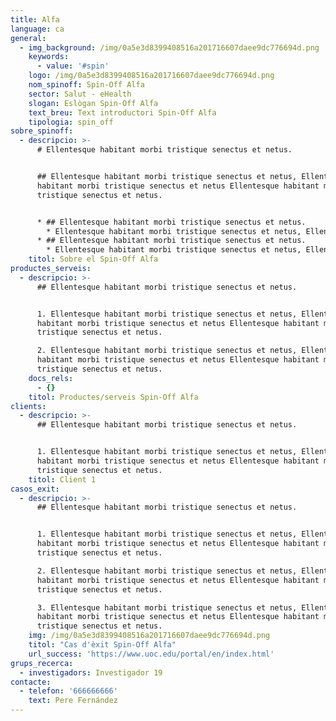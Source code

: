 ```yaml
---
title: Alfa
language: ca
general:
  - img_background: /img/0a5e3d8399408516a201716607daee9dc776694d.png
    keywords: 
      - value: '#spin'
    logo: /img/0a5e3d8399408516a201716607daee9dc776694d.png
    nom_spinoff: Spin-Off Alfa
    sector: Salut - eHealth
    slogan: Eslògan Spin-Off Alfa
    text_breu: Text introductori Spin-Off Alfa
    tipologia: spin_off
sobre_spinoff:
  - descripcio: >-
      # Ellentesque habitant morbi tristique senectus et netus.


      ## Ellentesque habitant morbi tristique senectus et netus, Ellentesque
      habitant morbi tristique senectus et netus Ellentesque habitant morbi
      tristique senectus et netus.


      * ## Ellentesque habitant morbi tristique senectus et netus.
        * Ellentesque habitant morbi tristique senectus et netus, Ellentesque habitant morbi tristique senectus et netus Ellentesque habitant morbi tristique senectus et netus.
      * ## Ellentesque habitant morbi tristique senectus et netus.
        * Ellentesque habitant morbi tristique senectus et netus, Ellentesque habitant morbi tristique senectus et netus Ellentesque habitant morbi tristique senectus et netus.
    titol: Sobre el Spin-Off Alfa
productes_serveis:
  - descripcio: >-
      ## Ellentesque habitant morbi tristique senectus et netus.


      1. Ellentesque habitant morbi tristique senectus et netus, Ellentesque
      habitant morbi tristique senectus et netus Ellentesque habitant morbi
      tristique senectus et netus.

      2. Ellentesque habitant morbi tristique senectus et netus, Ellentesque
      habitant morbi tristique senectus et netus Ellentesque habitant morbi
      tristique senectus et netus.
    docs_rels:
      - {}
    titol: Productes/serveis Spin-Off Alfa
clients:
  - descripcio: >-
      ## Ellentesque habitant morbi tristique senectus et netus.


      1. Ellentesque habitant morbi tristique senectus et netus, Ellentesque
      habitant morbi tristique senectus et netus Ellentesque habitant morbi
      tristique senectus et netus.
    titol: Client 1
casos_exit:
  - descripcio: >-
      ## Ellentesque habitant morbi tristique senectus et netus.


      1. Ellentesque habitant morbi tristique senectus et netus, Ellentesque
      habitant morbi tristique senectus et netus Ellentesque habitant morbi
      tristique senectus et netus.

      2. Ellentesque habitant morbi tristique senectus et netus, Ellentesque
      habitant morbi tristique senectus et netus Ellentesque habitant morbi
      tristique senectus et netus.

      3. Ellentesque habitant morbi tristique senectus et netus, Ellentesque
      habitant morbi tristique senectus et netus Ellentesque habitant morbi
      tristique senectus et netus.
    img: /img/0a5e3d8399408516a201716607daee9dc776694d.png
    titol: "Cas d'èxit Spin-Off Alfa"
    url_success: 'https://www.uoc.edu/portal/en/index.html'
grups_recerca:
  - investigadors: Investigador 19
contacte:
  - telefon: '666666666'
    text: Pere Fernández
---
```


